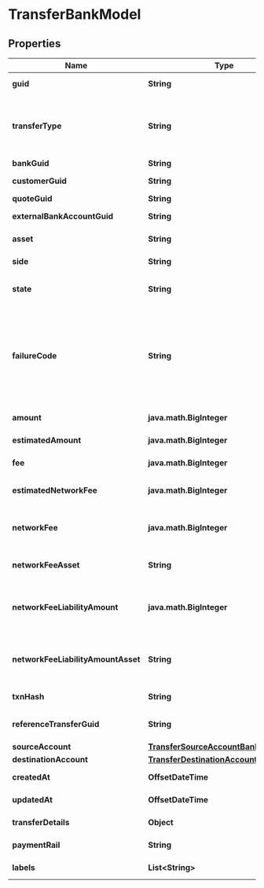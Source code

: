 

# TransferBankModel


## Properties

| Name | Type | Description | Notes |
|------------ | ------------- | ------------- | -------------|
|**guid** | **String** | Auto-generated unique identifier for the transfer. |  [optional] |
|**transferType** | **String** | The type of transfer; one of funding, book, crypto, instant_funding, funding_return, crypto_return, loss_recovery, inter_account, lightning, or instant_funding_return. |  [optional] |
|**bankGuid** | **String** | The associated bank&#39;s identifier. |  [optional] |
|**customerGuid** | **String** | The associated customer&#39;s identifier. |  [optional] |
|**quoteGuid** | **String** | The associated quote&#39;s identifier. |  [optional] |
|**externalBankAccountGuid** | **String** | The associated external bank account&#39;s identifier. |  [optional] |
|**asset** | **String** | The asset the transfer is related to, e.g., USD. |  [optional] |
|**side** | **String** | The direction of the quote; one of deposit or withdrawal. |  [optional] |
|**state** | **String** | The state of the transfer; one of storing, pending, reviewing, completed, or failed. |  [optional] |
|**failureCode** | **String** | The failure code for failed transfers; one of non_sufficient_funds, refresh_required, party_name_invalid, payment_rail_invalid, compliance_rejection, cancelled, reversed, limit_exceeded, network_fee_too_low, or amount_too_low. |  [optional] |
|**amount** | **java.math.BigInteger** | The actual amount in base units of the asset. |  [optional] |
|**estimatedAmount** | **java.math.BigInteger** | The estimated amount in base units of the asset. |  [optional] |
|**fee** | **java.math.BigInteger** | The fee associated with the transfer. |  [optional] |
|**estimatedNetworkFee** | **java.math.BigInteger** | The estimated network fee in base units of network_fee_asset. Only present on &#x60;crypto&#x60; transfers. |  [optional] |
|**networkFee** | **java.math.BigInteger** | The actual network fee in base units of network_fee_asset. Only present on &#x60;crypto&#x60; transfers that have successfully completed. |  [optional] |
|**networkFeeAsset** | **String** | The asset code of the network fee. Only present on &#x60;crypto&#x60; transfers that have successfully completed. |  [optional] |
|**networkFeeLiabilityAmount** | **java.math.BigInteger** | The equivalent fiat network fee in base units of network_fee_liability_amount_asset. Only present on &#x60;crypto&#x60; transfers that have successfully completed. |  [optional] |
|**networkFeeLiabilityAmountAsset** | **String** | The fiat asset the network_fee_liability_amount is denominated in. Only present on &#x60;crypto&#x60; transfers that have successfully completed. |  [optional] |
|**txnHash** | **String** | The hash of the blockchain transaction |  [optional] |
|**referenceTransferGuid** | **String** | The guid of the related transfer. Only present on &#x60;funding_return&#x60; transfers. |  [optional] |
|**sourceAccount** | [**TransferSourceAccountBankModel**](TransferSourceAccountBankModel.md) |  |  [optional] |
|**destinationAccount** | [**TransferDestinationAccountBankModel**](TransferDestinationAccountBankModel.md) |  |  [optional] |
|**createdAt** | **OffsetDateTime** | ISO8601 datetime the record was created at. |  [optional] |
|**updatedAt** | **OffsetDateTime** | ISO8601 datetime the record was last updated at. |  [optional] |
|**transferDetails** | **Object** | The raw details on the transfer from the bank. |  [optional] |
|**paymentRail** | **String** | The rail the payment was done on. One of: ach, eft, wire, rtp |  [optional] |
|**labels** | **List&lt;String&gt;** | The labels associated with the transfer. |  [optional] |



